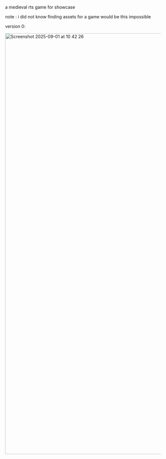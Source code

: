 a medieval rts game for showcase

note : i did not know finding assets for a game would be this impossible


version 0:

<img width="2558" height="1360" alt="Screenshot 2025-09-01 at 10 42 26" src="https://github.com/user-attachments/assets/04e05a68-d3d5-435b-8cf4-fd861d7bf2af" />

